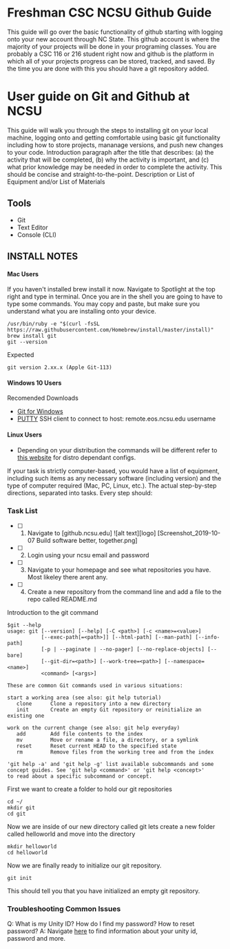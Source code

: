 # Freshman CSC NCSU Github Guide
This guide will go over the basic functionality of github starting with logging onto your new account through NC State. This github account is where the majority of your projects will be done in your programing classes. You are probably a CSC 116 or 216 student right now and github is the platform in which all of your projects progress can be stored, tracked, and saved. By the time you are done with this you should have a git repository added.

# User guide on Git and Github at NCSU
This guide will walk you through the steps to installing git on your local machine, logging onto and getting comfortable using basic git functionality including how to store projects, mananage versions, and push new changes to your code. 
Introduction paragraph after the title that describes: (a) the activity that will be completed, (b) why the activity is important, and (c) what prior knowledge may be needed in order to complete the activity. This should be concise and straight-to-the-point.
Description or List of Equipment and/or List of Materials
## Tools
- Git
- Text Editor
- Console (CLI)

## INSTALL NOTES
#### Mac Users
If you haven't installed brew install it now.
Navigate to Spotlight at the top right and type in terminal.
Once you are in the shell you are going to have to type some commands. You may copy and paste, but make sure you understand what you are installing onto your device.
```
/usr/bin/ruby -e "$(curl -fsSL https://raw.githubusercontent.com/Homebrew/install/master/install)"
brew install git
git --version
```
Expected
```
git version 2.xx.x (Apple Git-113)
```
#### Windows 10 Users
Recomended Downloads
- [Git for Windows](https://git-scm.com/ "Local Git management tool")
- [PUTTY](https://www.chiark.greenend.org.uk/~sgtatham/putty/latest.html "Latest Release Download link") SSH client to connect to host: remote.eos.ncsu.edu username 
#### Linux Users
- Depending on your distribution the commands will be different refer to [this website](http://linuxbsdos.com/2017/01/23/how-to-install-and-configure-git-on-your-favorite-linux-distribution/ "Git install Guide") for distro dependant configs.


If your task is strictly computer-based, you would have a list of equipment, including such items as any necessary software (including version) and the type of computer required (Mac, PC, Linux, etc.).
    The actual step-by-step directions, separated into tasks.
    Every step should:
### Task List
- [ ] 1. Navigate to [github.ncsu.edu]
![alt text][logo]
[Screenshot_2019-10-07 Build software better, together.png]
- [ ] 2. Login using your ncsu email and password
- [ ] 3. Navigate to your homepage and see what repositories you have. Most likeley there arent any.
- [ ] 4. Create a new repository from the command line and add a file to the repo called README.md

Introduction to the git command
```
$git --help
usage: git [--version] [--help] [-C <path>] [-c <name>=<value>]
           [--exec-path[=<path>]] [--html-path] [--man-path] [--info-path]
           [-p | --paginate | --no-pager] [--no-replace-objects] [--bare]
           [--git-dir=<path>] [--work-tree=<path>] [--namespace=<name>]
           <command> [<args>]

These are common Git commands used in various situations:

start a working area (see also: git help tutorial)
   clone      Clone a repository into a new directory
   init       Create an empty Git repository or reinitialize an existing one

work on the current change (see also: git help everyday)
   add        Add file contents to the index
   mv         Move or rename a file, a directory, or a symlink
   reset      Reset current HEAD to the specified state
   rm         Remove files from the working tree and from the index

'git help -a' and 'git help -g' list available subcommands and some
concept guides. See 'git help <command>' or 'git help <concept>'
to read about a specific subcommand or concept.
```
First we want to create a folder to hold our git repositories
```
cd ~/
mkdir git
cd git
```
Now we are inside of our new directory called git
lets create a new folder called helloworld and move into the directory
```
mkdir helloworld
cd helloworld
```
Now we are finally ready to initialize our git repository.
```
git init
```
This should tell you that you have initialized an empty git repository. 

### Troubleshooting Common Issues
Q: What is my Unity ID? How do I find my password? How to reset password? 
A: Navigate [here](https://oit.ncsu.edu/my-it/unity-credentials/ "Unity Credentials") to find information about your unity id, password and more. 

